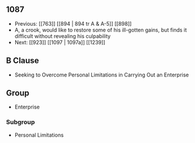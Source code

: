 ## 1087
- Previous: [[763]] [[894 | 894 tr A &amp; A-5]] [[898]] 
- A, a crook, would like to restore some of his ill-gotten gains, but finds it difficult without revealing his culpability
- Next: [[923]] [[1097 | 1097a]] [[1239]] 

## B Clause
- Seeking to Overcome Personal Limitations in Carrying Out an Enterprise

## Group
- Enterprise

### Subgroup
- Personal Limitations

